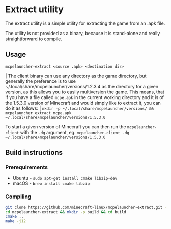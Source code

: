 # Extract utility

The extract utility is a simple utility for extracting the game from an
.apk file.

The utility is not provided as a binary, because it is stand-alone and
really straightforward to compile.

## Usage

`mcpelauncher-extract <source .apk> <destination dir>`

| The client binary can use any directory as the game directory, but
  generally the preference is to use
  \~/.local/share/mcpelauncher/versions/1.2.3.4 as the directory for a
  given version, as this allows you to easily multiversion the game.
  This means, that if you have a file called `mcpe.apk` in the current
  working directory and it is of the 1.5.3.0 version of Minecraft and
  would simply like to extract it, you can do it as follows:
| `mkdir -p ~/.local/share/mcpelauncher/versions/ && mcpelauncher extract mcpe.apk ~/.local/share/mcpelauncher/versions/1.5.3.0`

To start a given version of Minecraft you can then run the
`mcpelauncher-client` with the `-dg` argument, eg.
`mcpelauncher-client -dg ~/.local/share/mcpelauncher/versions/1.5.3.0`

## Build instructions

### Prerequirements

-   Ubuntu - `sudo apt-get install cmake libzip-dev`
-   macOS - `brew install cmake libzip`

### Compiling

``` bash
git clone https://github.com/minecraft-linux/mcpelauncher-extract.git -b ng
cd mcpelauncher-extract && mkdir -p build && cd build
cmake ..
make -j12
```
